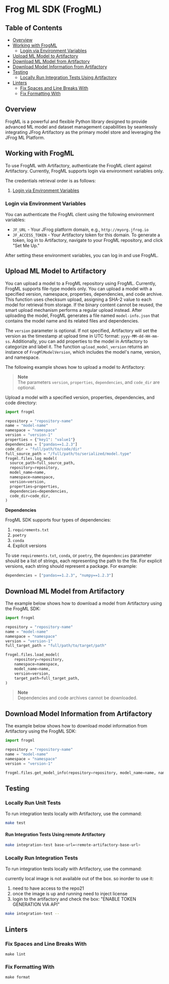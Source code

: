 
# Frog ML SDK (FrogML)

## Table of Contents

- [Overview](#overview)
- [Working with FrogML](#working-with-frogml)
   - [Login via Environment Variables](#login-via-environment-variables)
- [Upload ML Model to Artifactory](#upload-ml-model-to-artifactory)
- [Download ML Model from Artifactory](#download-ml-model-from-artifactory)
- [Download Model Information from Artifactory](#download-model-information-from-artifactory)
- [Testing](#testing)
  - [Locally Run Integration Tests Using Artifactory](#locally-run-integration-tests-using-artifactory)
- [Linters](#linters)
  - [Fix Spaces and Line Breaks With](#fix-spaces-and-line-breaks-with)
  - [Fix Formatting With](#fix-formatting-with)

## Overview

FrogML is a powerful and flexible Python library designed to provide advanced ML model and dataset management capabilities by seamlessly integrating JFrog Artifactory as the primary model store and leveraging the JFrog ML Platform.

## Working with FrogML

To use FrogML with Artifactory, authenticate the FrogML client against Artifactory. Currently, FrogML supports login via environment variables only.

The credentials retrieval order is as follows:
1. [Login via Environment Variables](#login-via-environment-variables)

### Login via Environment Variables

You can authenticate the FrogML client using the following environment variables:

- `JF_URL` - Your JFrog platform domain, e.g., `http://myorg.jfrog.io`
- `JF_ACCESS_TOKEN` - Your Artifactory token for this domain. To generate a token, log in to Artifactory, navigate to your FrogML repository, and click "Set Me Up."

After setting these environment variables, you can log in and use FrogML.

## Upload ML Model to Artifactory

You can upload a model to a FrogML repository using FrogML.
Currently, FrogML supports file-type models only. You can upload a model with a specified version, namespace, properties, dependencies, and code archive.
This function uses checksum upload, assigning a SHA-2 value to each model for retrieval from storage. If the binary content cannot be reused, the smart upload mechanism performs a regular upload instead.
After uploading the model, FrogML generates a file named `model-info.json` that contains the model name and its related files and dependencies.

The `version` parameter is optional. If not specified, Artifactory will set the version as the timestamp at upload time in UTC format: `yyyy-MM-dd-HH-mm-ss`.
Additionally, you can add properties to the model in Artifactory to categorize and label it.
The function `upload_model_version` returns an instance of `FrogMlModelVersion`, which includes the model's name, version, and namespace.

The following example shows how to upload a model to Artifactory:

> **Note**  
> The parameters `version`, `properties`, `dependencies`, and `code_dir` are optional.

Upload a model with a specified version, properties, dependencies, and code directory:

```python
import frogml

repository = "repository-name"
name = "model-name"
namespace = "namespace"
version = "version-1"
properties = {"key1": "value1"}
dependencies = ["pandas==1.2.3"]
code_dir = "full/path/to/code/dir"
full_source_path = "/full/path/to/serialized/model.type"
frogml.files.log_model(
  source_path=full_source_path,
  repository=repository,
  model_name=name,
  namespace=namespace,
  version=version,
  properties=properties,
  dependencies=dependencies,
  code_dir=code_dir,
)
```

**Dependencies**

FrogML SDK supports four types of dependencies:
1. `requirements.txt`
2. `poetry`
3. `conda`
4. Explicit versions

To use `requirements.txt`, `conda`, or `poetry`, the `dependencies` parameter should be a list of strings, each representing the path to the file.
For explicit versions, each string should represent a package. For example:

```python
dependencies = ["pandas==1.2.3", "numpy==1.2.3"]
```

## Download ML Model from Artifactory

The example below shows how to download a model from Artifactory using the FrogML SDK:

```python
import frogml

repository = "repository-name"
name = "model-name"
namespace = "namespace"
version = "version-1"
full_target_path = "full/path/to/target/path"

frogml.files.load_model(
    repository=repository,
    namespace=namespace,
    model_name=name,
    version=version,
    target_path=full_target_path,
)
```

> **Note**  
> Dependencies and code archives cannot be downloaded.

## Download Model Information from Artifactory

The example below shows how to download model information from Artifactory using the FrogML SDK:

```python
import frogml

repository = "repository-name"
name = "model-name"
namespace = "namespace"
version = "version-1"

frogml.files.get_model_info(repository=repository, model_name=name, namespace=namespace, version=version)
```

## Testing

### Locally Run Unit Tests

To run integration tests locally with Artifactory, use the command:

```bash
make test
```

#### Run Integration Tests Using remote Artifactory

```bash
make integration-test base-url=<remote-artifactory-base-url>
```

### Locally Run Integration Tests

To run integration tests locally with Artifactory, use the command:

currently local image is not available out of the box. so inorder to use it:
1. need to have access to the repo21
2. once the image is up and running need to inject license
3. login to the artifactory and check the box: "ENABLE TOKEN GENERATION VIA API"

```bash
make integration-test --
```

## Linters

### Fix Spaces and Line Breaks With
```
make lint
```

### Fix Formatting With
```
make format
```
